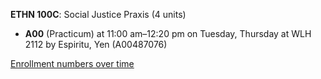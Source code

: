**ETHN 100C**: Social Justice Praxis (4 units)

- **A00** (Practicum) at 11:00 am–12:20 pm on Tuesday, Thursday at WLH 2112 by Espiritu, Yen (A00487076)

[Enrollment numbers over time](./ETHN100C.tsv)
